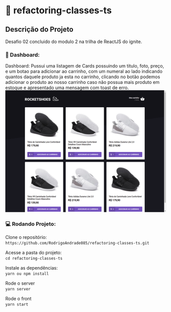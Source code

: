 # :wrench: refactoring-classes-ts

## Descrição do Projeto

Desafio 02 concluido do modulo 2 na trilha de ReactJS do ignite.

### :spaghetti: Dashboard:
Dashboard: Pussui uma listagem de Cards possuindo um titulo, foto, preço, e um botao para adicionar ao carrinho, com um numeral ao lado indicando quantos daquele produto ja esta no carrinho, clicando no botão podemos adicionar o produto ao nosso carrinho caso não possua mais produto em estoque e apresentado uma mensagem com toast de erro.
![dashboard](https://github.com/RodrigoAndrade085/Carrinho_de_compras_desafio03_ignite_react/blob/master/src/assets/images/cart_dashboard.png)

### :computer: Rodando Projeto:

  Clone o repositório:  
  `https://github.com/RodrigoAndrade085/refactoring-classes-ts.git`
  
  Acesse a pasta do projeto:  
  `cd refactoring-classes-ts`
  
  Instale as dependências:  
  `yarn ou npm install`

  Rode o server  
  `yarn server`
  
  Rode o front  
  `yarn start`
